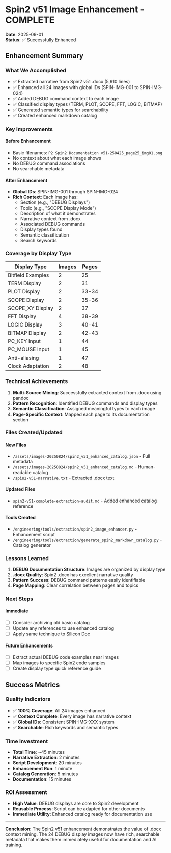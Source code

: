 # Spin2 v51 Image Enhancement - COMPLETE
**Date**: 2025-09-01  
**Status**: ✅ Successfully Enhanced

## Enhancement Summary

### What We Accomplished
- ✅ Extracted narrative from Spin2 v51 .docx (5,910 lines)
- ✅ Enhanced all 24 images with global IDs (SPIN-IMG-001 to SPIN-IMG-024)
- ✅ Added DEBUG command context to each image
- ✅ Classified display types (TERM, PLOT, SCOPE, FFT, LOGIC, BITMAP)
- ✅ Generated semantic types for searchability
- ✅ Created enhanced markdown catalog

### Key Improvements

#### Before Enhancement
- Basic filenames: `P2 Spin2 Documentation v51-250425_page25_img01.png`
- No context about what each image shows
- No DEBUG command associations
- No searchable metadata

#### After Enhancement
- **Global IDs**: SPIN-IMG-001 through SPIN-IMG-024
- **Rich Context**: Each image has:
  - Section (e.g., "DEBUG Displays")
  - Topic (e.g., "SCOPE Display Mode")
  - Description of what it demonstrates
  - Narrative context from .docx
  - Associated DEBUG commands
  - Display types found
  - Semantic classification
  - Search keywords

### Coverage by Display Type

| Display Type | Images | Pages |
|--------------|--------|-------|
| Bitfield Examples | 2 | 25 |
| TERM Display | 2 | 31 |
| PLOT Display | 2 | 33-34 |
| SCOPE Display | 2 | 35-36 |
| SCOPE_XY Display | 2 | 37 |
| FFT Display | 4 | 38-39 |
| LOGIC Display | 3 | 40-41 |
| BITMAP Display | 2 | 42-43 |
| PC_KEY Input | 1 | 44 |
| PC_MOUSE Input | 1 | 45 |
| Anti-aliasing | 1 | 47 |
| Clock Adaptation | 2 | 48 |

### Technical Achievements

1. **Multi-Source Mining**: Successfully extracted context from .docx using pandoc
2. **Pattern Recognition**: Identified DEBUG commands and display types
3. **Semantic Classification**: Assigned meaningful types to each image
4. **Page-Specific Context**: Mapped each page to its documentation section

### Files Created/Updated

#### New Files
- `/assets/images-20250824/spin2_v51_enhanced_catalog.json` - Full metadata
- `/assets/images-20250824/spin2_v51_enhanced_catalog.md` - Human-readable catalog
- `/spin2-v51-narrative.txt` - Extracted .docx text

#### Updated Files
- `spin2-v51-complete-extraction-audit.md` - Added enhanced catalog reference

#### Tools Created
- `/engineering/tools/extraction/spin2_image_enhancer.py` - Enhancement script
- `/engineering/tools/extraction/generate_spin2_markdown_catalog.py` - Catalog generator

### Lessons Learned

1. **DEBUG Documentation Structure**: Images are organized by display type
2. **.docx Quality**: Spin2 .docx has excellent narrative quality
3. **Pattern Success**: DEBUG command patterns easily identifiable
4. **Page Mapping**: Clear correlation between pages and topics

### Next Steps

#### Immediate
- [ ] Consider archiving old basic catalog
- [ ] Update any references to use enhanced catalog
- [ ] Apply same technique to Silicon Doc

#### Future Enhancements
- [ ] Extract actual DEBUG code examples near images
- [ ] Map images to specific Spin2 code samples
- [ ] Create display type quick reference guide

## Success Metrics

### Quality Indicators
- ✅ **100% Coverage**: All 24 images enhanced
- ✅ **Context Complete**: Every image has narrative context
- ✅ **Global IDs**: Consistent SPIN-IMG-XXX system
- ✅ **Searchable**: Rich keywords and semantic types

### Time Investment
- **Total Time**: ~45 minutes
- **Narrative Extraction**: 2 minutes
- **Script Development**: 20 minutes
- **Enhancement Run**: 1 minute
- **Catalog Generation**: 5 minutes
- **Documentation**: 15 minutes

### ROI Assessment
- **High Value**: DEBUG displays are core to Spin2 development
- **Reusable Process**: Script can be adapted for other documents
- **Immediate Utility**: Enhanced catalog ready for documentation use

---

**Conclusion**: The Spin2 v51 enhancement demonstrates the value of .docx context mining. The 24 DEBUG display images now have rich, searchable metadata that makes them immediately useful for documentation and AI training.